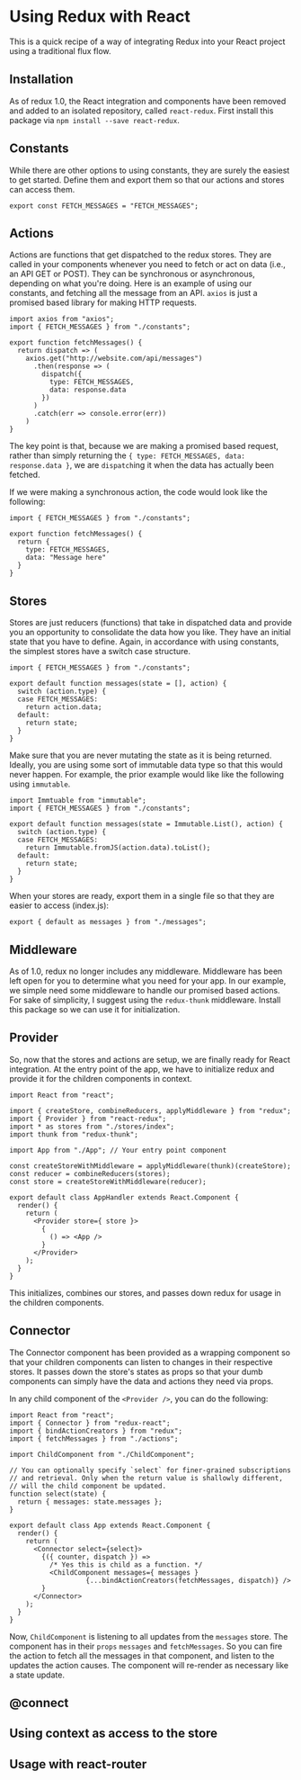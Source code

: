 # Using Redux with React

This is a quick recipe of a way of integrating Redux into your React project using a traditional flux flow.

## Installation

As of redux 1.0, the React integration and components have been removed and added to an isolated repository, called `react-redux`.  First install this package via `npm install --save react-redux`.

## Constants

While there are other options to using constants, they are surely the easiest to get started.  Define them and export them so that our actions and stores can access them.

```
export const FETCH_MESSAGES = "FETCH_MESSAGES";
```

## Actions

Actions are functions that get dispatched to the redux stores.  They are called in your components whenever you need to fetch or act on data (i.e., an API GET or POST).  They can be synchronous or asynchronous, depending on what you're doing.  Here is an example of using our constants, and fetching all the message from an API.  `axios` is just a promised based library for making HTTP requests.

```
import axios from "axios";
import { FETCH_MESSAGES } from "./constants";

export function fetchMessages() {
  return dispatch => (
    axios.get("http://website.com/api/messages")
      .then(response => (
        dispatch({
          type: FETCH_MESSAGES,
          data: response.data
        })
      )
      .catch(err => console.error(err))
    )
}
```

The key point is that, because we are making a promised based request, rather than simply returning the `{ type: FETCH_MESSAGES, data: response.data }`, we are `dispatch`ing it when the data has actually been fetched.

If we were making a synchronous action, the code would look like the following:

```
import { FETCH_MESSAGES } from "./constants";

export function fetchMessages() {
  return {
    type: FETCH_MESSAGES,
    data: "Message here"
  }
}
```

## Stores

Stores are just reducers (functions) that take in dispatched data and provide you an opportunity to consolidate the data how you like.  They have an initial state that you have to define.  Again, in accordance with using constants, the simplest stores have a switch case structure.

```
import { FETCH_MESSAGES } from "./constants";

export default function messages(state = [], action) {
  switch (action.type) {
  case FETCH_MESSAGES:
    return action.data;
  default:
    return state;
  }
}
```

Make sure that you are never mutating the state as it is being returned.  Ideally, you are using some sort of immutable data type so that this would never happen.  For example, the prior example would like like the following using `immutable`.

```
import Immtuable from "immutable";
import { FETCH_MESSAGES } from "./constants";

export default function messages(state = Immutable.List(), action) {
  switch (action.type) {
  case FETCH_MESSAGES:
    return Immutable.fromJS(action.data).toList();
  default:
    return state;
  }
}
```

When your stores are ready, export them in a single file so that they are easier to access (index.js):

```
export { default as messages } from "./messages";
```

## Middleware

As of 1.0, redux no longer includes any middleware.  Middleware has been left open for you to determine what you need for your app.  In our example, we simple need some middleware to handle our promised based actions.  For sake of simplicity, I suggest using the `redux-thunk` middleware.  Install this package so we can use it for initialization.

## Provider

So, now that the stores and actions are setup, we are finally ready for React integration.  At the entry point of the app, we have to initialize redux and provide it for the children components in context.

```
import React from "react";

import { createStore, combineReducers, applyMiddleware } from "redux";
import { Provider } from "react-redux";
import * as stores from "./stores/index";
import thunk from "redux-thunk";

import App from "./App"; // Your entry point component

const createStoreWithMiddleware = applyMiddleware(thunk)(createStore);
const reducer = combineReducers(stores);
const store = createStoreWithMiddleware(reducer);

export default class AppHandler extends React.Component {
  render() {
    return (
      <Provider store={ store }>
        {
          () => <App />
        }
      </Provider>
    );
  }
}

```

This initializes, combines our stores, and passes down redux for usage in the children components.

## Connector

The Connector component has been provided as a wrapping component so that your children components can listen to changes in their respective stores.  It passes down the store's states as props so that your dumb components can simply have the data and actions they need via props.

In any child component of the `<Provider />`, you can do the following:

```
import React from "react";
import { Connector } from "redux-react";
import { bindActionCreators } from "redux";
import { fetchMessages } from "./actions";

import ChildComponent from "./ChildComponent";

// You can optionally specify `select` for finer-grained subscriptions
// and retrieval. Only when the return value is shallowly different,
// will the child component be updated.
function select(state) {
  return { messages: state.messages };
}

export default class App extends React.Component {
  render() {
    return (
      <Connector select={select}>
        {({ counter, dispatch }) =>
          /* Yes this is child as a function. */
          <ChildComponent messages={ messages } 
                   {...bindActionCreators(fetchMessages, dispatch)} />
        }
      </Connector>
    );
  }
}
```

Now, `ChildComponent` is listening to all updates from the `messages` store.  The component has in their `props` `messages` and `fetchMessages`.  So you can fire the action to fetch all the messages in that component, and listen to the updates the action causes.  The component will re-render as necessary like a state update.

## @connect

## Using context as access to the store

## Usage with react-router
